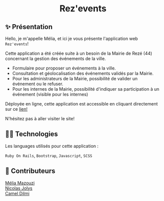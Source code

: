 <h1 align="center">Rez'events</h1>

## ✨ Présentation

Hello, je m'appelle Mélia, et ici je vous présente l'application web `Rez'events`!

Cette application a été créée suite à un besoin de la Mairie de Rezé (44) concernant la gestion des événements de la ville. 

- Formulaire pour proposer un événements à la ville.
- Consultation et géolocalisation des événements validés par la Mairie.
- Pour les administrateurs de la Mairie, possibilité de valider un événement ou le refuser.
- Pour les internes de la Mairie, possibilité d'indiquer sa participation à un événement (visible pour les internes)

Déployée en ligne, cette application est accessible en cliquant directement sur ce <a href="http://rez-events.live" target="_blank">lien!</a>

 N'hésitez pas à aller visiter le site! 

## 👩‍💻 Technologies

Les languages utilisés pour cette application : 

`Ruby On Rails`, `Bootstrap`, `Javascript`, `SCSS`

## 👥 Contributeurs

<a href="https://github.com/meliamzz" target="_blank">Mélia Mazouzi</a><br>
<a href="https://github.com/nicolasjolys" target="_blank">Nicolas Jolys</a><br>
<a href="https://github.com/Kamel44" target="_blank">Camel Dilmi</a>
